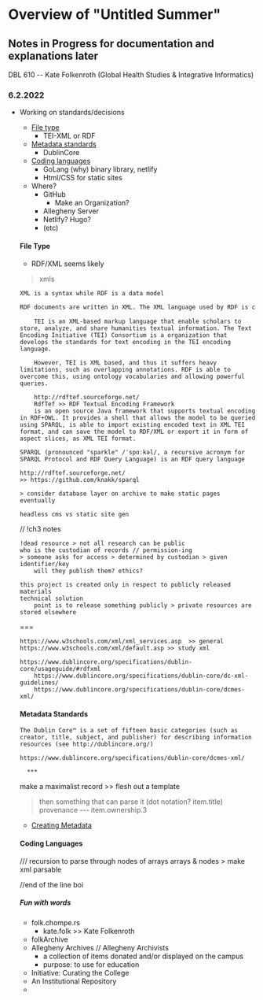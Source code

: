 # Overview of "Untitled Summer"

## Notes in Progress for documentation and explanations later

DBL 610 -- Kate Folkenroth (Global Health Studies & Integrative Informatics)

### 6.2.2022

- Working on standards/decisions
    - [File type](#file-type)
        - TEI-XML or RDF
    - [Metadata standards](#metadata-standards)
        - DublinCore
    - [Coding languages](#coding-languages)
        - GoLang (why)
            binary library, netlify 
        - Html/CSS for static sites
    - Where?
        - GitHub 
            - Make an Organization?
        - Allegheny Server
        - Netlify? Hugo?
        - (etc)
    
    #### File Type 

    * RDF/XML seems likely
    > xmls 

    ```xml vs rdf
    XML is a syntax while RDF is a data model

    RDF documents are written in XML. The XML language used by RDF is called RDF/XML. By using XML, RDF information can easily be exchanged between different types of computers using different types of operating systems and application languages.
    ```

    ```tei xml vs rdf xml
        TEI is an XML-based markup language that enable scholars to store, analyze, and share humanities textual information. The Text Encoding Initiative (TEI) Consortium is a organization that develops the standards for text encoding in the TEI encoding language.

        However, TEI is XML based, and thus it suffers heavy limitations, such as overlapping annotations. RDF is able to overcome this, using ontology vocabularies and allowing powerful queries.

        http://rdftef.sourceforge.net/
        RdfTef >> RDF Textual Encoding Framework
        is an open source Java framework that supports textual encoding in RDF+OWL. It provides a shell that allows the model to be queried using SPARQL, is able to import existing encoded text in XML TEI format, and can save the model to RDF/XML or export it in form of aspect slices, as XML TEI format.

    ```

    ```Sparql
    SPARQL (pronounced "sparkle" /ˈspɑːkəl/, a recursive acronym for SPARQL Protocol and RDF Query Language) is an RDF query language
    ```

    ```Otro Links
    http://rdftef.sourceforge.net/
    >> https://github.com/knakk/sparql

    > consider database layer on archive to make static pages eventually

    headless cms vs static site gen
    ```


    // !ch3 notes
    ```
    !dead resource > not all research can be public 
    who is the custodian of records // permission-ing
    > someone asks for access > determined by custodian > given identifier/key
        will they publish them? ethics?

    this project is created only in respect to publicly released materials
    technical solution
        point is to release something publicly > private resources are stored elsewhere
    ```

    === 
    ``` general xml rdf resources
    https://www.w3schools.com/xml/xml_services.asp  >> general
    https://www.w3schools.com/xml/default.asp >> study xml

    https://www.dublincore.org/specifications/dublin-core/usageguide/#rdfxml
        https://www.dublincore.org/specifications/dublin-core/dc-xml-guidelines/
        https://www.dublincore.org/specifications/dublin-core/dcmes-xml/

    ```

    #### Metadata Standards
    ```Dublin bb
    The Dublin Core™ is a set of fifteen basic categories (such as creator, title, subject, and publisher) for describing information resources (see http://dublincore.org/)

    https://www.dublincore.org/specifications/dublin-core/dcmes-xml/

    ```

        ***
    make a maximalist record >> flesh out a template
    > then something that can parse it 
    (dot notation? item.title)
    provenance ---  item.ownership.3

    * [Creating Metadata](https://www.dublincore.org/resources/userguide/creating_metadata/)

    #### Coding Languages

    /// recursion to parse through nodes of arrays
        arrays & nodes >
    make xml parsable

    //end of the line boi


    ##### Fun with words
    - folk.chompe.rs
        - kate.folk >> Kate Folkenroth
    - folkArchive
    - Allegheny Archives // Allegheny Archivists
        - a collection of items donated and/or displayed on the campus
        - purpose: to use for education
    - Initiative: Curating the College
    - An Institutional Repository 
    - 